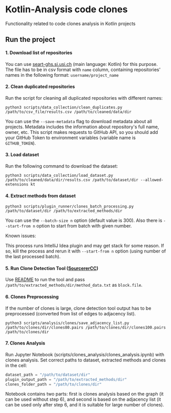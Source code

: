 # Kotlin-Analysis code clones

Functionality related to code clones analysis in Kotlin projects

## Run the project

#### 1. Download list of repositories
   
You can use [seart-ghs.si.usi.ch]( https://seart-ghs.si.usi.ch/) (main language: Kotlin) for this purpose.
The file has to be in csv format with ```name``` column, 
containing repositories' names in the following format: ```username/project_name``` 

#### 2. Clean duplicated repositories

Run the script for cleaning all duplicated repositories with different names: 
``` shell script
python3 scripts/data_collection/clean_duplicates.py /path/to/csv_file/results.csv /path/to/cleaned/data/dir
```
   You can use the ```--save-metadata``` flag to download metadata about all projects. Metadata includes the information about repository's full name, owner, etc.
   This script makes requests to GitHub API, so you should add your GitHub Token to environment variables (variable name is ```GITHUB_TOKEN```).

#### 3. Load dataset 

Run the following command to download the dataset:

``` 
python3 scripts/data_collection/load_dataset.py /path/to/cleaned/data/dir/results.csv /path/to/dataset/dir --allowed-extensions kt
```

#### 4. Extract methods from dataset

``` 
python3 scripts/plugin_runner/clones_batch_processing.py /path/to/dataset/dir /path/to/extracted_methods/dir 
```

You can use the ```--batch-size n``` option (default value is 300). 
Also there is ```--start-from n``` option to start from batch with given number.

Known issues:

This process runs IntelliJ Idea plugin and may get stack for some reason. 
If so, kill the process and rerun it with ```--start-from n``` option (using number of the last processed batch).


#### 5. Run Clone Detection Tool ([SourcererCC](https://github.com/Mondego/SourcererCC))

Use [README](https://github.com/Mondego/SourcererCC#run-sourcerercc) to run the tool and pass ```/path/to/extracted_methods/dir/method_data.txt``` as ```block.file```.

#### 6. Clones Preprocessing 

If the number of clones is large, clone detection tool output has to be preprocessed 
(converted from list of edges to adjacency list).

``` 
python3 scripts/analysis/clones/save_adjacency_list.py  /path/to/clones/dir/clones80.pairs /path/to/clones/dir/clones100.pairs /path/to/clones/dir
```

#### 7. Clones Analysis

Run Jupyter Notebook (scripts/clones_analysis/clones_analysis.ipynb) with clones analysis.
Set correct paths to dataset, extracted methods and clones in the cell:
```python
dataset_path = "/path/to/dataset/dir"
plugin_output_path = "/path/to/extracted_methods/dir"
clones_folder_path = "/path/to/clones/dir"
```
Notebook contains two parts: first is clones analysis based on the graph (it can be used without step 6), 
and second is based on the adjacency list (it can be used only after step 6,
and it is suitable for large number of clones).
